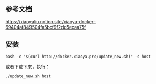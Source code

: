 ## 参考文档
https://xiaoyaliu.notion.site/xiaoya-docker-69404af849504fa5bcf9f2dd5ecaa75f

## 安装
```shell
bash -c "$(curl http://docker.xiaoya.pro/update_new.sh)" -s host
```
或者下载下来，执行：
```shell
./update_new.sh host
```
